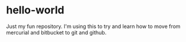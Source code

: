 # hello-world
Just my fun repository. I'm using this to try and learn how to move from mercurial and bitbucket to git and github.
